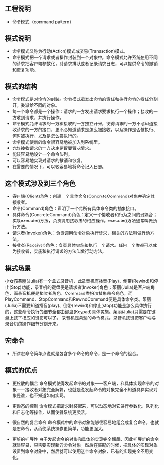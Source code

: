 
## 工程说明

* 命令模式（command pattern）

## 模式说明

* 命令模式又称为行动(Action)模式或交易(Transaction)模式。
* 命令模式把一个请求或者操作封装到一个对象中。命令模式允许系统使用不同的请求把客户端参数化，对请求排队或者记录请求日志，可以提供命令的撤销和恢复功能。

## 模式的结构

* 命令模式是对命令的封装。命令模式把发出命令的责任和执行命令的责任分割开，委派给不同的对象。
* 每一个命令都是一个操作：请求的一方发出请求要求执行一个操作；接收的一方收到请求，并执行操作。
* 命令模式允许请求的一方和接收的一方独立开来，使得请求的一方不必知道接收请求的一方的接口，更不必知道请求是怎么被接收，以及操作是否被执行、何时被执行，以及是怎么被执行的。
* 命令模式使新的命令很容易地被加入到系统里。
* 允许接收请求的一方决定是否要否决请求。
* 能较容易地设计一个命令队列。
* 可以容易地实现对请求的撤销和恢复。
* 在需要的情况下，可以较容易地将命令记入日志。

## 这个模式涉及到三个角色

* 客户端(Client)角色：创建一个具体命令(ConcreteCommand)对象并确定其接收者。
* 命令(Command)角色：声明了一个给所有具体命令类的抽象接口。
* 具体命令(ConcreteCommand)角色：定义一个接收者和行为之间的弱耦合；实现execute()方法，负责调用接收者的相应操作。execute()方法通常叫做执行方法。
* 请求者(Invoker)角色：负责调用命令对象执行请求，相关的方法叫做行动方法。
* 接收者(Receiver)角色：负责具体实施和执行一个请求。任何一个类都可以成为接收者，实施和执行请求的方法叫做行动方法。

## 模式场景

小女孩茱丽(Julia)有一个盒式录音机，此录音机有播音(Play)、倒带(Rewind)和停止(Stop)功能，录音机的键盘便是请求者(Invoker)角色；茱丽(Julia)是客户端角色，而录音机便是接收者角色。Command类扮演抽象命令角色，而PlayCommand、StopCommand和RewindCommand便是具体命令类。茱丽(Julia)不需要知道播音(play)、倒带(rewind)和停止(stop)功能是怎么具体执行的，这些命令执行的细节全都由键盘(Keypad)具体实施。茱丽(Julia)只需要在键盘上按下相应的键便可以了。
录音机是典型的命令模式。录音机按键把客户端与录音机的操作细节分割开来。

## 宏命令

* 所谓宏命令简单点说就是包含多个命令的命令，是一个命令的组合。

## 模式的优点

* 更松散的耦合
    命令模式使得发起命令的对象——客户端，和具体实现命令的对象——接收者对象完全解耦，也就是说发起命令的对象完全不知道具体实现对象是谁，也不知道如何实现。

* 更动态的控制
    命令模式把请求封装起来，可以动态地对它进行参数化、队列化和日志化等操作，从而使得系统更灵活。
    
* 很自然的复合命令
    命令模式中的命令对象能够很容易地组合成复合命令，也就是宏命令，从而使系统操作更简单，功能更强大。
    
* 更好的扩展性
    由于发起命令的对象和具体的实现完全解耦，因此扩展新的命令就很容易，只需要实现新的命令对象，然后在装配的时候，把具体的实现对象设置到命令对象中，然后就可以使用这个命令对象，已有的实现完全不用变化。